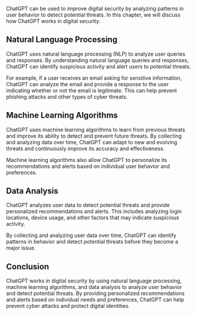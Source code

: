 

ChatGPT can be used to improve digital security by analyzing patterns in user behavior to detect potential threats. In this chapter, we will discuss how ChatGPT works in digital security.

Natural Language Processing
---------------------------

ChatGPT uses natural language processing (NLP) to analyze user queries and responses. By understanding natural language queries and responses, ChatGPT can identify suspicious activity and alert users to potential threats.

For example, if a user receives an email asking for sensitive information, ChatGPT can analyze the email and provide a response to the user indicating whether or not the email is legitimate. This can help prevent phishing attacks and other types of cyber threats.

Machine Learning Algorithms
---------------------------

ChatGPT uses machine learning algorithms to learn from previous threats and improve its ability to detect and prevent future threats. By collecting and analyzing data over time, ChatGPT can adapt to new and evolving threats and continuously improve its accuracy and effectiveness.

Machine learning algorithms also allow ChatGPT to personalize its recommendations and alerts based on individual user behavior and preferences.

Data Analysis
-------------

ChatGPT analyzes user data to detect potential threats and provide personalized recommendations and alerts. This includes analyzing login locations, device usage, and other factors that may indicate suspicious activity.

By collecting and analyzing user data over time, ChatGPT can identify patterns in behavior and detect potential threats before they become a major issue.

Conclusion
----------

ChatGPT works in digital security by using natural language processing, machine learning algorithms, and data analysis to analyze user behavior and detect potential threats. By providing personalized recommendations and alerts based on individual needs and preferences, ChatGPT can help prevent cyber attacks and protect digital identities.
